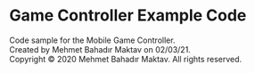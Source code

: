 # Game Controller Example Code
Code sample for the Mobile Game Controller. <br />
Created by Mehmet Bahadır Maktav on 02/03/21. <br />
Copyright © 2020 Mehmet Bahadır Maktav. All rights reserved.
